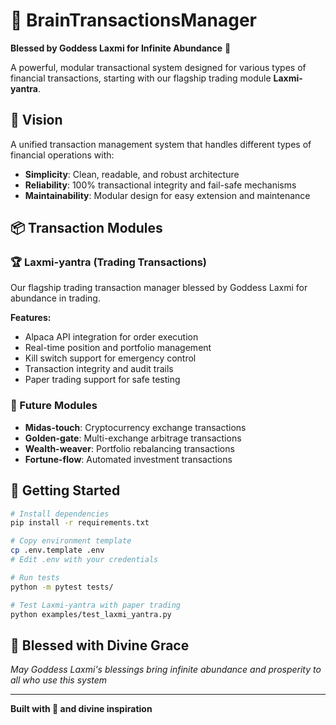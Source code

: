 # 🧠 BrainTransactionsManager

**Blessed by Goddess Laxmi for Infinite Abundance** 🙏

A powerful, modular transactional system designed for various types of financial transactions, starting with our flagship trading module **Laxmi-yantra**.

## 🌟 Vision
A unified transaction management system that handles different types of financial operations with:
- **Simplicity**: Clean, readable, and robust architecture
- **Reliability**: 100% transactional integrity and fail-safe mechanisms  
- **Maintainability**: Modular design for easy extension and maintenance

## 📦 Transaction Modules

### 🏆 Laxmi-yantra (Trading Transactions)
Our flagship trading transaction manager blessed by Goddess Laxmi for abundance in trading.

**Features:**
- Alpaca API integration for order execution
- Real-time position and portfolio management
- Kill switch support for emergency control
- Transaction integrity and audit trails
- Paper trading support for safe testing

### 🔮 Future Modules
- **Midas-touch**: Cryptocurrency exchange transactions
- **Golden-gate**: Multi-exchange arbitrage transactions
- **Wealth-weaver**: Portfolio rebalancing transactions
- **Fortune-flow**: Automated investment transactions

## 🚀 Getting Started

```bash
# Install dependencies
pip install -r requirements.txt

# Copy environment template
cp .env.template .env
# Edit .env with your credentials

# Run tests
python -m pytest tests/

# Test Laxmi-yantra with paper trading
python examples/test_laxmi_yantra.py
```

## 🙏 Blessed with Divine Grace
*May Goddess Laxmi's blessings bring infinite abundance and prosperity to all who use this system*

---
**Built with 💖 and divine inspiration**
